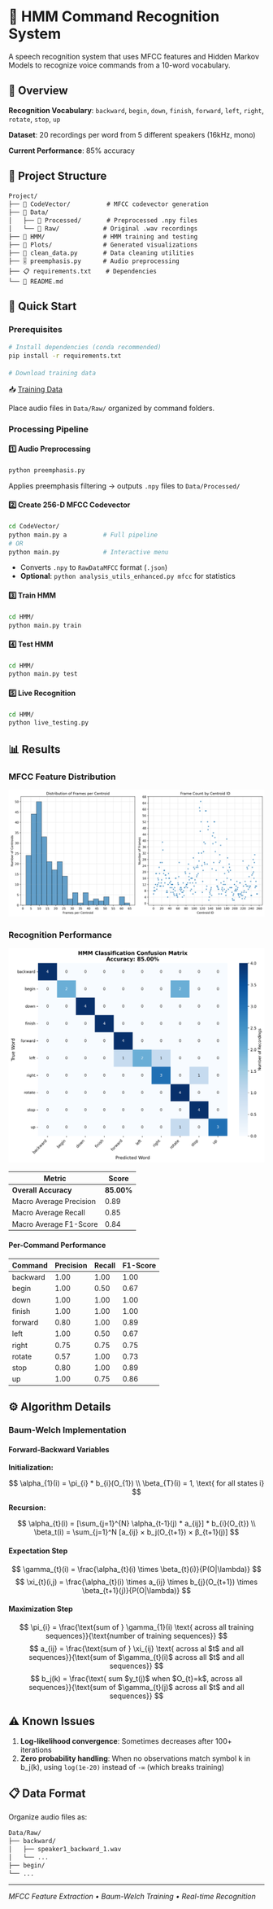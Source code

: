# 🎤 HMM Command Recognition System

A speech recognition system that uses MFCC features and Hidden Markov Models to recognize voice commands from a 10-word vocabulary.

## 🎯 Overview

**Recognition Vocabulary**: `backward`, `begin`, `down`, `finish`, `forward`, `left`, `right`, `rotate`, `stop`, `up`

**Dataset**: 20 recordings per word from 5 different speakers (16kHz, mono)

**Current Performance**: 85% accuracy

## 📁 Project Structure

```
Project/
├── 📂 CodeVector/          # MFCC codevector generation
├── 📂 Data/
│   ├── 📂 Processed/       # Preprocessed .npy files
│   └── 📂 Raw/            # Original .wav recordings
├── 📂 HMM/                # HMM training and testing
├── 📂 Plots/              # Generated visualizations
├── 🧹 clean_data.py       # Data cleaning utilities
├── 🎚️ preemphasis.py      # Audio preprocessing
├── 📋 requirements.txt    # Dependencies
└── 📖 README.md
```

## 🚀 Quick Start

### Prerequisites
```bash
# Install dependencies (conda recommended)
pip install -r requirements.txt

# Download training data
```
📥 [Training Data](https://drive.google.com/drive/folders/1r35O4WQyxVhFaf3DXvZsIIZJ7llQ4lxk?usp=sharing)

Place audio files in `Data/Raw/` organized by command folders.

### Processing Pipeline

#### 1️⃣ Audio Preprocessing
```bash
python preemphasis.py
```
Applies preemphasis filtering → outputs `.npy` files to `Data/Processed/`

#### 2️⃣ Create 256-D MFCC Codevector
```bash
cd CodeVector/
python main.py a          # Full pipeline
# OR
python main.py            # Interactive menu
```
- Converts `.npy` to `RawDataMFCC` format (`.json`)
- **Optional**: `python analysis_utils_enhanced.py mfcc` for statistics

#### 3️⃣ Train HMM
```bash
cd HMM/
python main.py train
```

#### 4️⃣ Test HMM
```bash
cd HMM/
python main.py test
```

#### 5️⃣ Live Recognition
```bash
cd HMM/
python live_testing.py
```

## 📊 Results

### MFCC Feature Distribution
![MFCC Centroids](Plots/centroid_distribution_mfcc.png)

### Recognition Performance
![Confusion Matrix](Plots/confusion_matrix.png)

| Metric | Score |
|--------|-------|
| **Overall Accuracy** | **85.00%** |
| Macro Average Precision | 0.89 |
| Macro Average Recall | 0.85 |
| Macro Average F1-Score | 0.84 |

#### Per-Command Performance
| Command | Precision | Recall | F1-Score |
|---------|-----------|--------|----------|
| backward | 1.00 | 1.00 | 1.00 |
| begin | 1.00 | 0.50 | 0.67 |
| down | 1.00 | 1.00 | 1.00 |
| finish | 1.00 | 1.00 | 1.00 |
| forward | 0.80 | 1.00 | 0.89 |
| left | 1.00 | 0.50 | 0.67 |
| right | 0.75 | 0.75 | 0.75 |
| rotate | 0.57 | 1.00 | 0.73 |
| stop | 0.80 | 1.00 | 0.89 |
| up | 1.00 | 0.75 | 0.86 |

## ⚙️ Algorithm Details

### Baum-Welch Implementation

#### Forward-Backward Variables

**Initialization:**

$$
\alpha_{1}(i) = \pi_{i} * b_{i}(O_{1}) \\
\beta_{T}(i) = 1, \text{ for all states i}
$$

**Recursion:**

$$
\alpha_{t}(i) = [\sum_{j=1}^{N} \alpha_{t-1}(j) * a_{ij}] * b_{i}(O_{t}) \\
\beta_t(i) = \sum_{j=1}^N [a_{ij} × b_j(O_{t+1}) × β_{t+1}(j)]
$$

#### Expectation Step

$$
\gamma_{t}(i) = \frac{\alpha_{t}(i) \times \beta_{t}(i)}{P(O|\lambda)}
$$
$$
\xi_{t}(i,j) = \frac{\alpha_{t}(i) \times a_{ij} \times b_{j}(O_{t+1}) \times \beta_{t+1}(j)}{P(O|\lambda)}
$$

#### Maximization Step

$$
\pi_{i} = \frac{\text{sum of } \gamma_{1}(i) \text{ across all training sequences}}{\text{number of training sequences}}
$$
$$
a_{ij} = \frac{\text{sum of } \xi_{ij} \text{ across al $t$ and all sequences}}{\text{sum of $\gamma_{t}(i)$ across all $t$ and all sequences}}
$$
$$
b_j(k) = \frac{\text{ sum  $y_t(j)$ when $O_{t}=k$, across all sequences}}{\text{sum of $\gamma_{t}(j)$ across all $t$ and all sequences}}
$$

## ⚠️ Known Issues

1. **Log-likelihood convergence**: Sometimes decreases after 100+ iterations
2. **Zero probability handling**: When no observations match symbol k in b_j(k), using `log(1e-20)` instead of `-∞` (which breaks training)

## 📋 Data Format

Organize audio files as:
```
Data/Raw/
├── backward/
│   ├── speaker1_backward_1.wav
│   └── ...
├── begin/
└── ...
```

---
*MFCC Feature Extraction • Baum-Welch Training • Real-time Recognition*

